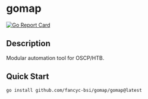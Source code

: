 # gomap

[![Go Report Card](https://goreportcard.com/badge/github.com/fancyc-bsi/gomap)](https://goreportcard.com/report/github.com/fancyc-bsi/gomap)

## Description

Modular automation tool for OSCP/HTB. 

## Quick Start

`go install github.com/fancyc-bsi/gomap/gomap@latest`